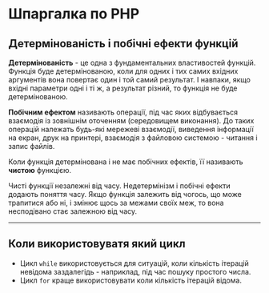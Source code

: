 # Шпаргалка по PHP

## Детермінованість і побічні ефекти функцій

**Детермінованість** - це одна з фундаментальних властивостей функцій. Функція буде детермінованою, коли для одних і тих самих вхідних аргументів вона повертає один і той самий результат. І навпаки, якщо вхідні параметри одні і ті ж, а результат різний, то функція не буде детермінованою.

**Побічним ефектом** називають операції, під час яких відбувається взаємодія із зовнішнім оточенням (середовищем виконання). До таких операцій належать будь-які мережеві взаємодії, виведення інформації на екран, друк на принтері, взаємодія з файловою системою - читання і запис файлів.

Коли функція детермінована і не має побічних ефектів, її називають **чистою** функцією.

Чисті функції незалежні від часу. Недетермінізм і побічні ефекти додають поняття часу. Якщо функція залежить від чогось, що може трапитися або ні, і змінює щось за межами своїх меж, то вона несподівано стає залежною від часу.

[//]: # (Джерело - https://ru.hexlet.io/courses/php-basics/lessons/pure-functions/theory_unit)

___


## Коли використовуватя який цикл

- Цикл `while` використовується для ситуацій, коли кількість ітерацій невідома заздалегідь - наприклад, під час пошуку простого числа.
- Цикл `for` краще використовувати коли кількість ітерацій відома.

[//]: # (Джерело - https://ru.hexlet.io/courses/php-basics/lessons/for/theory_unit)